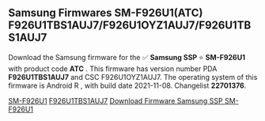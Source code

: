 <h2>Samsung Firmwares SM-F926U1(ATC) F926U1TBS1AUJ7/F926U1OYZ1AUJ7/F926U1TBS1AUJ7</h2>
Download the Samsung firmware for the ✅ <strong>Samsung SSP </strong> ⭐ <strong>SM-F926U1</strong> with product code <strong>ATC</strong> . This firmware has version number PDA <strong>F926U1TBS1AUJ7</strong> and CSC F926U1OYZ1AUJ7. The operating system of this firmware is Android R , with build date 2021-11-08. Changelist <strong>22701376</strong>.


[SM-F926U1](https://samfirm.shop/samsung/model/SM-F926U1)
[F926U1TBS1AUJ7](https://samfirm.shop/samsung/pda/F926U1TBS1AUJ7)
[Download Firmware Samsung SSP SM-F926U1](https://samfirm.shop/samsung/firmware/475821)

